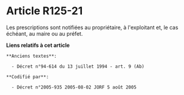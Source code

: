 # Article R125-21

Les prescriptions sont notifiées au propriétaire, à l'exploitant et, le cas échéant, au maire ou au préfet.

**Liens relatifs à cet article**

	**Anciens textes**:

	  - Décret n°94-614 du 13 juillet 1994 - art. 9 (Ab)

	**Codifié par**:

	  - Décret n°2005-935 2005-08-02 JORF 5 août 2005
